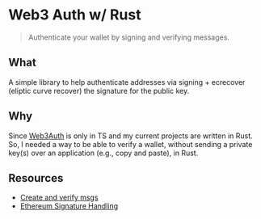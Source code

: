 # Web3 Auth w/ Rust
> Authenticate your wallet by signing and verifying messages.

## What
A simple library to help authenticate addresses via signing + ecrecover (eliptic curve recover) the signature for the public key.

## Why
Since [Web3Auth](https://github.com/Web3Auth/Web3Auth) is only in TS and my current projects are written in Rust. So, I needed a way to be able to verify a wallet, without sending a private key(s) over an application (e.g., copy and paste), in Rust.

## Resources
- [Create and verify msgs](https://shobhitic.github.io/ethsign/)
- [Ethereum Signature Handling](https://medium.com/mycrypto/the-magic-of-digital-signatures-on-ethereum-98fe184dc9c7)